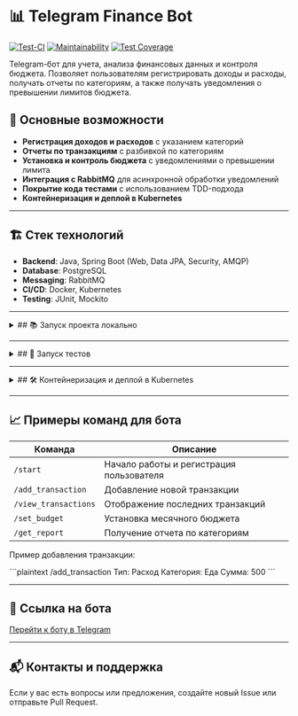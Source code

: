 # 📊 Telegram Finance Bot

[![Test-CI](https://github.com/BroCodeX/BroX-FinTechBot/blob/main/.github/workflows/tests.yml/badge.svg)](https://github.com/BroCodeX/BroX-FinTechBot/actions)
[![Maintainability](https://api.codeclimate.com/v1/badges/5a27dcb9c19abab7f0bc/maintainability)](https://codeclimate.com/github/BroCodeX/BroX-FinTechBot/maintainability)
[![Test Coverage](https://api.codeclimate.com/v1/badges/5a27dcb9c19abab7f0bc/test_coverage)](https://codeclimate.com/github/BroCodeX/BroX-FinTechBot/test_coverage)

Telegram-бот для учета, анализа финансовых данных и контроля бюджета. Позволяет пользователям регистрировать доходы и расходы, получать отчеты по категориям, а также получать уведомления о превышении лимитов бюджета.

## 🚀 Основные возможности

- **Регистрация доходов и расходов** с указанием категорий
- **Отчеты по транзакциям** с разбивкой по категориям
- **Установка и контроль бюджета** с уведомлениями о превышении лимита
- **Интеграция с RabbitMQ** для асинхронной обработки уведомлений
- **Покрытие кода тестами** с использованием TDD-подхода
- **Контейнеризация и деплой в Kubernetes**

---

## 🏗 Стек технологий

- **Backend**: Java, Spring Boot (Web, Data JPA, Security, AMQP)
- **Database**: PostgreSQL
- **Messaging**: RabbitMQ
- **CI/CD**: Docker, Kubernetes
- **Testing**: JUnit, Mockito

---

<details>
<summary>## 📚 Запуск проекта локально</summary>

### 1. Подготовьте окружение
Убедитесь, что у вас установлены:
- Docker и Docker Compose
- Java 17

### 2. Клонируйте репозиторий

\```bash
git clone https://github.com/yourusername/telegram-finance-bot.git
cd telegram-finance-bot
\```

### 3. Запустите инфраструктуру (PostgreSQL и RabbitMQ)

\```bash
docker-compose up -d
\```

### 4. Запустите приложение

\```bash
./mvnw spring-boot:run
\```

</details>

---

<details>
<summary>## 🧪 Запуск тестов</summary>

\```bash
./mvnw test
\```

</details>

---

<details>
<summary>## 🛠 Контейнеризация и деплой в Kubernetes</summary>

### Сборка Docker-образа

\```bash
docker build -t telegram-finance-bot .
\```

### Запуск в Kubernetes

1. **Создайте манифесты Kubernetes** для деплоя (см. папку `/k8s`).
2. **Примените конфигурации**:

   \```bash
   kubectl apply -f k8s/
   \```

</details>

---

## 📈 Примеры команд для бота

| Команда            | Описание                               |
|--------------------|----------------------------------------|
| `/start`           | Начало работы и регистрация пользователя |
| `/add_transaction` | Добавление новой транзакции            |
| `/view_transactions` | Отображение последних транзакций       |
| `/set_budget`      | Установка месячного бюджета            |
| `/get_report`      | Получение отчета по категориям         |

Пример добавления транзакции:

\```plaintext
/add_transaction
Тип: Расход
Категория: Еда
Сумма: 500
\```

---

## 🔗 Ссылка на бота

[Перейти к боту в Telegram](https://t.me/your_bot_placeholder)

---

## 📬 Контакты и поддержка

Если у вас есть вопросы или предложения, создайте новый Issue или отправьте Pull Request.
